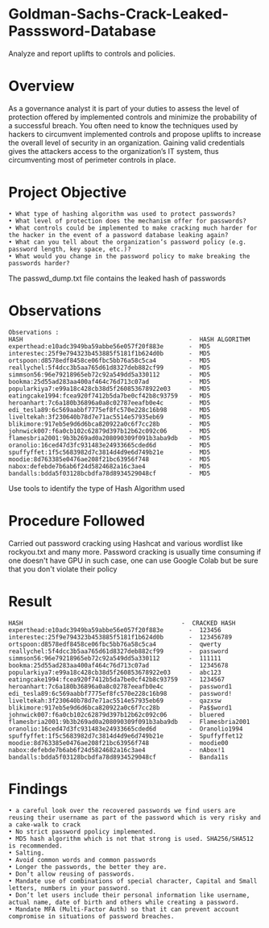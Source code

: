 # Goldman-Sachs-Crack-Leaked-Passsword-Database
Analyze and report uplifts to controls and policies.

# Overview
  As a governance analyst it is part of your duties to assess the level of protection offered by implemented controls and minimize the probability of a successful breach. You often need to know the techniques used by hackers to circumvent implemented controls and propose uplifts to increase the overall level of security in an organization. Gaining valid credentials gives the attackers access to the organization’s IT system, thus circumventing most of perimeter controls in place.
  
# Project Objective
    • What type of hashing algorithm was used to protect passwords?
    • What level of protection does the mechanism offer for passwords?
    • What controls could be implemented to make cracking much harder for the hacker in the event of a password database leaking again?
    • What can you tell about the organization’s password policy (e.g. password length, key space, etc.)?
    • What would you change in the password policy to make breaking the passwords harder? 

The passwd_dump.txt file contains the leaked hash of passwords


# Observations
    Observations :
    HASH                                              -  HASH ALGORITHM
    experthead:e10adc3949ba59abbe56e057f20f883e       -  MD5
    interestec:25f9e794323b453885f5181f1b624d0b       -  MD5
    ortspoon:d8578edf8458ce06fbc5bb76a58c5ca4         -  MD5
    reallychel:5f4dcc3b5aa765d61d8327deb882cf99       -  MD5
    simmson56:96e79218965eb72c92a549dd5a330112        -  MD5
    bookma:25d55ad283aa400af464c76d713c07ad           -  MD5
    popularkiya7:e99a18c428cb38d5f260853678922e03     -  MD5
    eatingcake1994:fcea920f7412b5da7be0cf42b8c93759   -  MD5
    heroanhart:7c6a180b36896a0a8c02787eeafb0e4c       -  MD5
    edi_tesla89:6c569aabbf7775ef8fc570e228c16b98      -  MD5
    liveltekah:3f230640b78d7e71ac5514e57935eb69       -  MD5
    blikimore:917eb5e9d6d6bca820922a0c6f7cc28b        -  MD5
    johnwick007:f6a0cb102c62879d397b12b62c092c06      -  MD5
    flamesbria2001:9b3b269ad0a208090309f091b3aba9db   -  MD5
    oranolio:16ced47d3fc931483e24933665cded6d         -  MD5
    spuffyffet:1f5c5683982d7c3814d4d9e6d749b21e       -  MD5
    moodie:8d763385e0476ae208f21bc63956f748           -  MD5
    nabox:defebde7b6ab6f24d5824682a16c3ae4            -  MD5
    bandalls:bdda5f03128bcbdfa78d8934529048cf         -  MD5
Use tools to identify the type of Hash Algorithm used

# Procedure Followed
   Carried out password cracking using Hashcat and various wordlist like rockyou.txt and many more.
   Password cracking is usually time consuming if one doesn't have GPU in such case, one can use Google Colab but be sure that you don't violate their policy
   
# Result
    HASH                                            -  CRACKED HASH
    experthead:e10adc3949ba59abbe56e057f20f883e       -  123456
    interestec:25f9e794323b453885f5181f1b624d0b       -  123456789
    ortspoon:d8578edf8458ce06fbc5bb76a58c5ca4         -  qwerty
    reallychel:5f4dcc3b5aa765d61d8327deb882cf99       -  password
    simmson56:96e79218965eb72c92a549dd5a330112        -  111111
    bookma:25d55ad283aa400af464c76d713c07ad           -  12345678
    popularkiya7:e99a18c428cb38d5f260853678922e03     -  abc123
    eatingcake1994:fcea920f7412b5da7be0cf42b8c93759   -  1234567
    heroanhart:7c6a180b36896a0a8c02787eeafb0e4c       -  password1
    edi_tesla89:6c569aabbf7775ef8fc570e228c16b98      -  password!
    liveltekah:3f230640b78d7e71ac5514e57935eb69       -  qazxsw
    blikimore:917eb5e9d6d6bca820922a0c6f7cc28b        -  Pa$$word1
    johnwick007:f6a0cb102c62879d397b12b62c092c06      -  bluered
    flamesbria2001:9b3b269ad0a208090309f091b3aba9db   -  Flamesbria2001
    oranolio:16ced47d3fc931483e24933665cded6d         -  Oranolio1994
    spuffyffet:1f5c5683982d7c3814d4d9e6d749b21e       -  Spuffyffet12
    moodie:8d763385e0476ae208f21bc63956f748           -  moodie00
    nabox:defebde7b6ab6f24d5824682a16c3ae4            -  nAbox!1
    bandalls:bdda5f03128bcbdfa78d8934529048cf         -  Banda11s
    
# Findings
    • a careful look over the recovered passwords we find users are reusing their username as part of the password which is very risky and a cake-walk to crack
    • No strict password ppolicy implemented.
    • MD5 hash algorithm which is not that strong is used. SHA256/SHA512 is recommended.
    • Salting.
    • Avoid common words and common passwords
    • Longer the passwords, the better they are.
    • Don’t allow reusing of passwords.
    • Mandate use of combinations of special character, Capital and Small letters, numbers in your password.
    • Don’t let users include their personal information like username, actual name, date of birth and others while creating a password.
    • Mandate MFA (Multi-Factor Auth) so that it can prevent account compromise in situations of password breaches.
